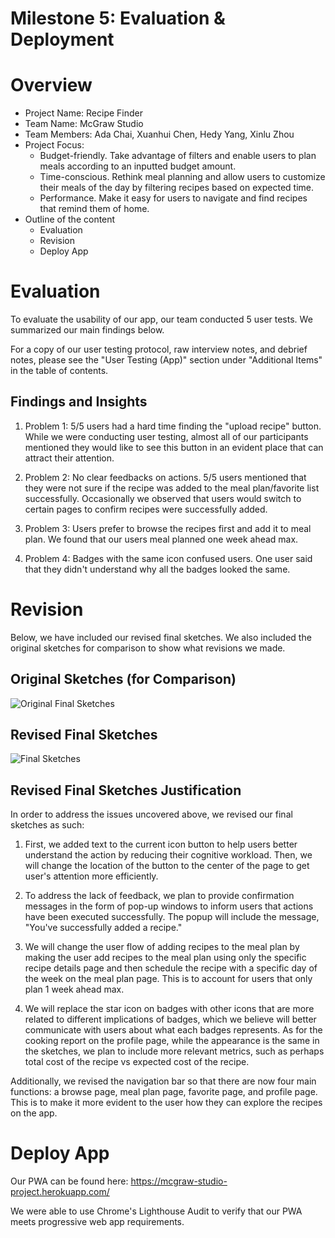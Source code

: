 # Milestone 5: Evaluation & Deployment

# Overview

- Project Name: Recipe Finder
- Team Name: McGraw Studio 
- Team Members: Ada Chai, Xuanhui Chen, Hedy Yang, Xinlu Zhou
- Project Focus:
    - Budget-friendly. Take advantage of filters and enable users to plan meals according to an inputted budget amount. 
    - Time-conscious. Rethink meal planning and allow users to customize their meals of the day by filtering recipes based on expected time. 
    - Performance. Make it easy for users to navigate and find recipes that remind them of home. 
- Outline of the content
    - Evaluation
    - Revision
    - Deploy App

# Evaluation

To evaluate the usability of our app, our team conducted 5 user tests. We summarized our main findings below. 

For a copy of our user testing protocol, raw interview notes, and debrief notes, please see the "User Testing (App)" section under "Additional Items" in the table of contents.

## Findings and Insights
1. Problem 1: 5/5 users had a hard time finding the "upload recipe" button. While we were conducting user testing, almost all of our participants mentioned they would like to see this button in an evident place that can attract their attention. 

2. Problem 2: No clear feedbacks on actions. 5/5 users mentioned that they were not sure if the recipe was added to the meal plan/favorite list successfully. Occasionally we observed that users would switch to certain pages to confirm recipes were successfully added. 

3. Problem 3: Users prefer to browse the recipes first and add it to meal plan. We found that our users meal planned one week ahead max.

4. Problem 4: Badges with the same icon confused users. One user said that they didn't understand why all the badges looked the same.

# Revision

Below, we have included our revised final sketches. We also included the original sketches for comparison to show what revisions we made.

## Original Sketches (for Comparison)
![Original Final Sketches](images/sketches/final_sketch.jpeg)

## Revised Final Sketches
![Final Sketches](images/sketches/revised_final_sketch.jpeg)

## Revised Final Sketches Justification

In order to address the issues uncovered above, we revised our final sketches as such:

1. First, we added text to the current icon button to help users better understand the action by reducing their cognitive workload. Then, we will change the location of the button to the center of the page to get user's attention more efficiently. 

2. To address the lack of feedback, we plan to provide confirmation messages in the form of pop-up windows to inform users that actions have been executed successfully. The popup will include the message, "You've successfully added a recipe." 

3. We will change the user flow of adding recipes to the meal plan by making the user add recipes to the meal plan using only the specific recipe details page and then schedule the recipe with a specific day of the week on the meal plan page. This is to account for users that only plan 1 week ahead max.

4. We will replace the star icon on badges with other icons that are more related to different implications of badges, which we believe will better communicate with users about what each badges represents. As for the cooking report on the profile page, while the appearance is the same in the sketches, we plan to include more relevant metrics, such as perhaps total cost of the recipe vs expected cost of the recipe.

Additionally, we revised the navigation bar so that there are now four main functions: a browse page, meal plan page, favorite page, and profile page. This is to make it more evident to the user how they can explore the recipes on the app.

# Deploy App

Our PWA can be found here: https://mcgraw-studio-project.herokuapp.com/

We were able to use Chrome's Lighthouse Audit to verify that our PWA meets progressive web app requirements.